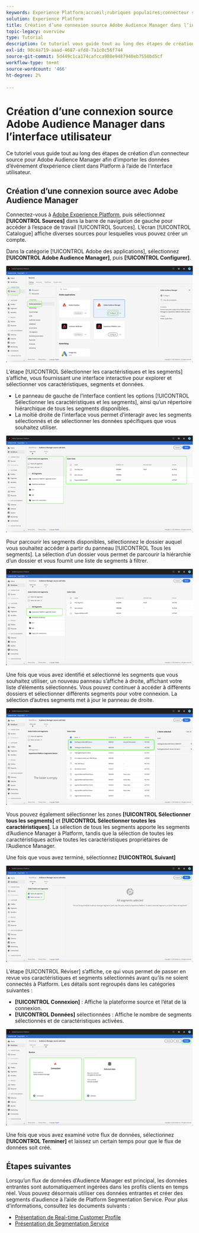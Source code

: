 ```yaml
---
keywords: Experience Platform;accueil;rubriques populaires;connecteur source Audience Manager;Audience Manager;connecteur audience manager
solution: Experience Platform
title: Création d’une connexion source Adobe Audience Manager dans l’interface utilisateur
topic-legacy: overview
type: Tutorial
description: Ce tutoriel vous guide tout au long des étapes de création d’un connecteur source pour Adobe Audience Manager afin d’importer les données d’événement d’expérience client dans Platform à l’aide de l’interface utilisateur.
exl-id: 90c4a719-aaad-4687-afd8-7a1c0c56f744
source-git-commit: 5d449c1ca174cafcca988e9487940eb7550bd5cf
workflow-type: tm+mt
source-wordcount: '466'
ht-degree: 2%

---
```


# Création d’une connexion source Adobe Audience Manager dans l’interface utilisateur

Ce tutoriel vous guide tout au long des étapes de création d’un connecteur source pour Adobe Audience Manager afin d’importer les données d’événement d’expérience client dans Platform à l’aide de l’interface utilisateur.

## Création d’une connexion source avec Adobe Audience Manager

Connectez-vous à [Adobe Experience Platform](https://platform.adobe.com), puis sélectionnez **[!UICONTROL Sources]** dans la barre de navigation de gauche pour accéder à l’espace de travail [!UICONTROL Sources]. L’écran [!UICONTROL Catalogue] affiche diverses sources pour lesquelles vous pouvez créer un compte.

Dans la catégorie [!UICONTROL Adobe des applications], sélectionnez **[!UICONTROL Adobe Audience Manager]**, puis **[!UICONTROL Configurer]**.

![catalogue](../../../../images/tutorials/create/aam/catalog.png)

L’étape [!UICONTROL Sélectionner les caractéristiques et les segments] s’affiche, vous fournissant une interface interactive pour explorer et sélectionner vos caractéristiques, segments et données.

* Le panneau de gauche de l’interface contient les options [!UICONTROL Sélectionner les caractéristiques et les segments], ainsi qu’un répertoire hiérarchique de tous les segments disponibles.
* La moitié droite de l’interface vous permet d’interagir avec les segments sélectionnés et de sélectionner les données spécifiques que vous souhaitez utiliser.

![add-data](../../../../images/tutorials/create/aam/add-data.png)

Pour parcourir les segments disponibles, sélectionnez le dossier auquel vous souhaitez accéder à partir du panneau [!UICONTROL Tous les segments]. La sélection d’un dossier vous permet de parcourir la hiérarchie d’un dossier et vous fournit une liste de segments à filtrer.

![segment-folder](../../../../images/tutorials/create/aam/segment-folder.png)

Une fois que vous avez identifié et sélectionné les segments que vous souhaitez utiliser, un nouveau panneau s’affiche à droite, affichant votre liste d’éléments sélectionnés. Vous pouvez continuer à accéder à différents dossiers et sélectionner différents segments pour votre connexion. La sélection d’autres segments met à jour le panneau de droite.

![select-data](../../../../images/tutorials/create/aam/select-data.png)

Vous pouvez également sélectionner les zones **[!UICONTROL Sélectionner tous les segments]** et **[!UICONTROL Sélectionner toutes les caractéristiques]**. La sélection de tous les segments apporte les segments d’Audience Manager à Platform, tandis que la sélection de toutes les caractéristiques active toutes les caractéristiques propriétaires de l’Audience Manager.

Une fois que vous avez terminé, sélectionnez **[!UICONTROL Suivant]**

![tous les segments](../../../../images/tutorials/create/aam/all-segments.png)

L’étape [!UICONTROL Réviser] s’affiche, ce qui vous permet de passer en revue vos caractéristiques et segments sélectionnés avant qu’ils ne soient connectés à Platform. Les détails sont regroupés dans les catégories suivantes :

* **[!UICONTROL Connexion]** : Affiche la plateforme source et l’état de la connexion.
* **[!UICONTROL Données]** sélectionnées : Affiche le nombre de segments sélectionnés et de caractéristiques activées.

![review](../../../../images/tutorials/create/aam/review.png)

Une fois que vous avez examiné votre flux de données, sélectionnez **[!UICONTROL Terminer]** et laissez un certain temps pour que le flux de données soit créé.

## Étapes suivantes

Lorsqu’un flux de données d’Audience Manager est principal, les données entrantes sont automatiquement ingérées dans les profils clients en temps réel. Vous pouvez désormais utiliser ces données entrantes et créer des segments d’audience à l’aide de Platform Segmentation Service. Pour plus d’informations, consultez les documents suivants :

* [Présentation de Real-time Customer Profile](../../../../../profile/home.md)
* [Présentation de Segmentation Service](../../../../../segmentation/home.md)
